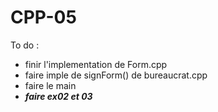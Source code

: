 # CPP-05


To do :

-	finir l'implementation de Form.cpp
-	faire imple de signForm() de bureaucrat.cpp
-	faire le main
-	***faire ex02 et 03***